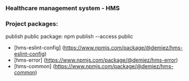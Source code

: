 ### Healthcare management system - HMS

### Project packages:

publish public package: npm publish --access public

- [hms-eslint-config] (https://www.npmjs.com/package/@demiez/hms-eslint-config)
- [hms-error] (https://www.npmjs.com/package/@demiez/hms-error)
- [hms-common] (https://www.npmjs.com/package/@demiez/hms-common)
